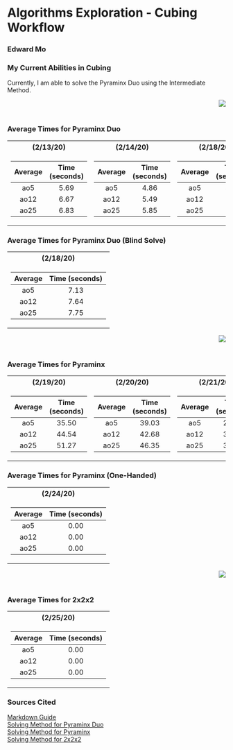 # Algorithms Exploration - Cubing Workflow
### Edward Mo

### My Current Abilities in Cubing
Currently, I am able to solve the Pyraminx Duo using the Intermediate Method.

<img align="right" src="https://a.allegroimg.com/s128/11e4a6/31c0f8e54666b6abc3ffb708b8b1"><br/><br/>

### Average Times for Pyraminx Duo
<table>
<tr><th>(2/13/20)</th><th>(2/14/20)</th><th>(2/18/20)</th></tr>
<tr><td>

|Average|Time (seconds)|
| :---: | :---: |
| ao5 | 5.69 |
| ao12 | 6.67 |
| ao25 | 6.83 |

</td><td>

|Average|Time (seconds)|
| :---: | :---: |
| ao5 | 4.86 |
| ao12 | 5.49 |
| ao25 | 5.85 |

</td><td>

|Average|Time (seconds)|
| :---: | :---: |
| ao5 | 4.67 |
| ao12 | 5.32 |
| ao25 | 5.59 |

</td></tr> </table>

### Average Times for Pyraminx Duo (Blind Solve)
<table>
<tr><th>(2/18/20)</th></tr>
<tr><td>

|Average|Time (seconds)|
| :---: | :---: |
| ao5 | 7.13 |
| ao12 | 7.64 |
| ao25 | 7.75 |

</td></tr> </table>

<img align="right" src="https://lh3.googleusercontent.com/proxy/eO-HSs-wlEtpQb82PH0wTJ3t4cGRKZNvx0x0YxV9Bea_5Iho20z-iSYDWwYy23AR6KoO2Vph0BvP56Wj5xyjW_h-wTQtWZYFaK0hpSut6CJAXPVvHNxeU18GVzvCX_byujouI-fixbWLu5AmoPVEx99Jl6ffXQ2eOAQGE9IqAdKEBNIgAdvDVmmDnaQSekTJ-MajSmAgCbUbp8T9zJ4IWTnRxwfnBmx2ek3-dTQpDQpohBtFdu2mBzkGBm4"><br/><br/>

### Average Times for Pyraminx
<table>
<tr><th>(2/19/20)</th><th>(2/20/20)</th><th>(2/21/20)</th></tr>
<tr><td>

|Average|Time (seconds)|
| :---: | :---: |
| ao5 | 35.50 |
| ao12 | 44.54 |
| ao25 | 51.27 |

</td><td>

|Average|Time (seconds)|
| :---: | :---: |
| ao5 | 39.03 |
| ao12 | 42.68 |
| ao25 | 46.35 |

</td><td>

|Average|Time (seconds)|
| :---: | :---: |
| ao5 | 28.38 |
| ao12 | 34.06 |
| ao25 | 39.86 |

</td></tr> </table>

### Average Times for Pyraminx (One-Handed)
<table>
<tr><th>(2/24/20)</th></tr>
<tr><td>

|Average|Time (seconds)|
| :---: | :---: |
| ao5 | 0.00 |
| ao12 | 0.00 |
| ao25 | 0.00 |

</td></tr> </table>

<img align="right" src="https://lh3.googleusercontent.com/proxy/vLzd6te3pTxi10IcXTeJcFESa3P8dx8H0y0l3vZUe_1WPK65oJiMfNAKgAsq3JF1dT15qzJXoSpq-7qUHSUUqGC8NHLv7m207C8vZTSPXHlZ-WnhA2rSRmmHfckBBk73UX-4ydb1o42bnLybXt_eROG9EGhEhlSXqyekifplRHwFwyB96V6AMQ"><br/><br/>

### Average Times for 2x2x2
<table>
<tr><th>(2/25/20)</th></tr>
<tr><td>

|Average|Time (seconds)|
| :---: | :---: |
| ao5 | 0.00 |
| ao12 | 0.00 |
| ao25 | 0.00 |

</td></tr> </table>

### Sources Cited
[Markdown Guide](https://guides.github.com/features/mastering-markdown/)<br/>
[Solving Method for Pyraminx Duo](https://www.youtube.com/watch?v=xRBGC4Bxv1w&feature=emb_title)<br/>
[Solving Method for Pyraminx](https://www.youtube.com/watch?v=2H0FUvaaUsI)<br/>
[Solving Method for 2x2x2](https://www.youtube.com/watch?v=bCn8TajrPqc)
